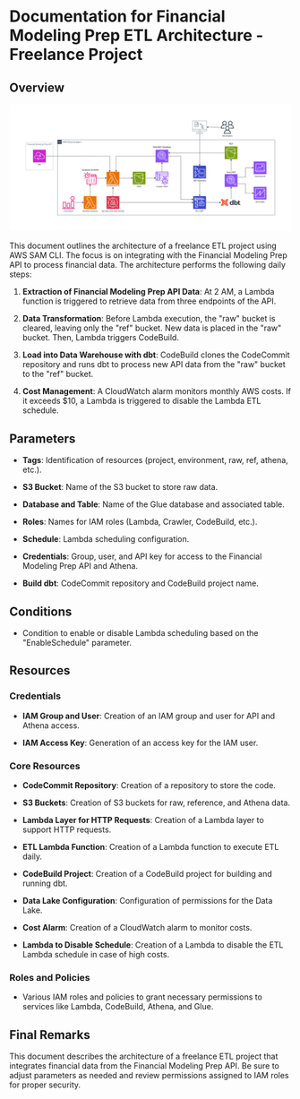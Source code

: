 # Documentation for Financial Modeling Prep ETL Architecture - Freelance Project

## Overview

<img src="architecture-dbt-athena.png" width="1200">

This document outlines the architecture of a freelance ETL project using AWS SAM CLI. The focus is on integrating with the Financial Modeling Prep API to process financial data. The architecture performs the following daily steps:

1. **Extraction of Financial Modeling Prep API Data**: At 2 AM, a Lambda function is triggered to retrieve data from three endpoints of the API.

2. **Data Transformation**: Before Lambda execution, the "raw" bucket is cleared, leaving only the "ref" bucket. New data is placed in the "raw" bucket. Then, Lambda triggers CodeBuild.

3. **Load into Data Warehouse with dbt**: CodeBuild clones the CodeCommit repository and runs dbt to process new API data from the "raw" bucket to the "ref" bucket.

4. **Cost Management**: A CloudWatch alarm monitors monthly AWS costs. If it exceeds $10, a Lambda is triggered to disable the Lambda ETL schedule.

## Parameters

- **Tags**: Identification of resources (project, environment, raw, ref, athena, etc.).

- **S3 Bucket**: Name of the S3 bucket to store raw data.

- **Database and Table**: Name of the Glue database and associated table.

- **Roles**: Names for IAM roles (Lambda, Crawler, CodeBuild, etc.).

- **Schedule**: Lambda scheduling configuration.

- **Credentials**: Group, user, and API key for access to the Financial Modeling Prep API and Athena.

- **Build dbt**: CodeCommit repository and CodeBuild project name.

## Conditions

- Condition to enable or disable Lambda scheduling based on the "EnableSchedule" parameter.

## Resources

### Credentials

- **IAM Group and User**: Creation of an IAM group and user for API and Athena access.

- **IAM Access Key**: Generation of an access key for the IAM user.

### Core Resources

- **CodeCommit Repository**: Creation of a repository to store the code.

- **S3 Buckets**: Creation of S3 buckets for raw, reference, and Athena data.

- **Lambda Layer for HTTP Requests**: Creation of a Lambda layer to support HTTP requests.

- **ETL Lambda Function**: Creation of a Lambda function to execute ETL daily.

- **CodeBuild Project**: Creation of a CodeBuild project for building and running dbt.

- **Data Lake Configuration**: Configuration of permissions for the Data Lake.

- **Cost Alarm**: Creation of a CloudWatch alarm to monitor costs.

- **Lambda to Disable Schedule**: Creation of a Lambda to disable the ETL Lambda schedule in case of high costs.

### Roles and Policies

- Various IAM roles and policies to grant necessary permissions to services like Lambda, CodeBuild, Athena, and Glue.

## Final Remarks

This document describes the architecture of a freelance ETL project that integrates financial data from the Financial Modeling Prep API. Be sure to adjust parameters as needed and review permissions assigned to IAM roles for proper security.
